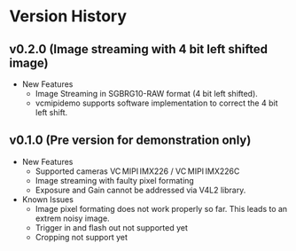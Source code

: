 # Version History

## v0.2.0 (Image streaming with 4 bit left shifted image)
  * New Features
    * Image Streaming in SGBRG10-RAW format (4 bit left shifted).
    * vcmipidemo supports software implementation to correct the 4 bit left shift.

## v0.1.0 (Pre version for demonstration only)
  * New Features
    * Supported cameras VC MIPI IMX226 / VC MIPI IMX226C
    * Image streaming with faulty pixel formating
    * Exposure and Gain cannot be addressed via V4L2 library.
  * Known Issues
    * Image pixel formating does not work properly so far. This leads to an extrem noisy image.
    * Trigger in and flash out not supported yet
    * Cropping not support yet
